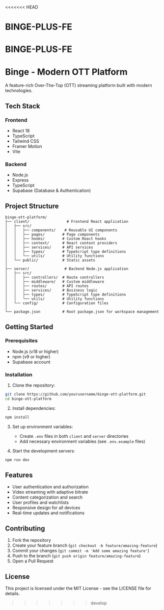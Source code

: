 <<<<<<< HEAD
# BINGE-PLUS-FE
BINGE-PLUS-FE
=======
# Binge - Modern OTT Platform
 
A feature-rich Over-The-Top (OTT) streaming platform built with modern technologies.

## Tech Stack

### Frontend
- React 18
- TypeScript
- Tailwind CSS
- Framer Motion
- Vite

### Backend
- Node.js
- Express
- TypeScript
- Supabase (Database & Authentication)

## Project Structure

```
binge-ott-platform/
├── client/                 # Frontend React application
│   ├── src/
│   │   ├── components/    # Reusable UI components
│   │   ├── pages/        # Page components
│   │   ├── hooks/        # Custom React hooks
│   │   ├── context/      # React context providers
│   │   ├── services/     # API services
│   │   ├── types/        # TypeScript type definitions
│   │   └── utils/        # Utility functions
│   └── public/           # Static assets
│
├── server/                # Backend Node.js application
│   ├── src/
│   │   ├── controllers/  # Route controllers
│   │   ├── middleware/   # Custom middleware
│   │   ├── routes/       # API routes
│   │   ├── services/     # Business logic
│   │   ├── types/        # TypeScript type definitions
│   │   └── utils/        # Utility functions
│   └── config/           # Configuration files
│
└── package.json          # Root package.json for workspace management
```

## Getting Started

### Prerequisites
- Node.js (v18 or higher)
- npm (v9 or higher)
- Supabase account

### Installation

1. Clone the repository:
```bash
git clone https://github.com/yourusername/binge-ott-platform.git
cd binge-ott-platform
```

2. Install dependencies:
```bash
npm install
```

3. Set up environment variables:
   - Create `.env` files in both `client` and `server` directories
   - Add necessary environment variables (see `.env.example` files)

4. Start the development servers:
```bash
npm run dev
```

## Features

- User authentication and authorization
- Video streaming with adaptive bitrate
- Content categorization and search
- User profiles and watchlists
- Responsive design for all devices
- Real-time updates and notifications

## Contributing

1. Fork the repository
2. Create your feature branch (`git checkout -b feature/amazing-feature`)
3. Commit your changes (`git commit -m 'Add some amazing feature'`)
4. Push to the branch (`git push origin feature/amazing-feature`)
5. Open a Pull Request

## License

This project is licensed under the MIT License - see the LICENSE file for details. 
>>>>>>> develop
